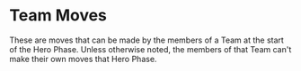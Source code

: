 # Team Moves

These are moves that can be made by the members of a Team
at the start of the Hero Phase. Unless otherwise noted, the 
members of that Team can't make their own moves that Hero Phase.

